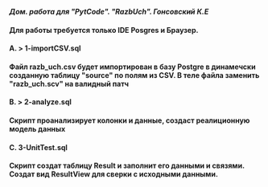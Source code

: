 ***Дом. работа для "PytCode". "RazbUch". Гонсовский К.Е***

#### Для работы требуется только IDE Posgres и Браузер.

#### A. > 1-importCSV.sql

#### Файл razb_uch.csv будет импортирован в базу Postgre в динамечски созданную таблицу "source" по полям из CSV. В теле файла заменить "razb_uch.scv" на валидный патч

#### B. > 2-analyze.sql

#### Скрипт проанализирует колонки и данные, создаст реалиционную модель данных

#### C. 3-UnitTest.sql

#### Скрипт создат таблицу Result и заполнит его данными и связями. Создат вид ResultView для сверки с исходными данными.